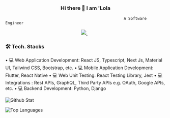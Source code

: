### <h3 align='center'>Hi there 👋 I am 'Lola</h3>
                                                        A Software Engineer
<p align='center'><a href="https://www.linkedin.com/in/omolola-olusanya-53ab91191/">
    <img src="https://img.shields.io/badge/linkedin-%230077B5.svg?&style=for-the-badge&logo=linkedin&logoColor=white" />
</a>&nbsp;&nbsp;
</p>


<h3>🛠 Tech. Stacks</h3>


•⁠  ⁠💻 Web Application Development: React JS, Typescript, Next Js, Material UI, Tailwind CSS, Bootstrap, etc.
•⁠  ⁠💻 Mobile Application Development: Flutter, React Native 
•⁠  ⁠💻 Web Unit Testing: React Testing Library, Jest
•⁠  ⁠💻 Integrations : Rest APIs, GraphQL, Third Party APIs e.g. OAuth, Google APIs, etc.
•⁠  ⁠💻 Backend Development: Python, Django


![Github Stat](https://github-stat-fr9z2scnm-omololaolusanyas-projects.vercel.app/api?repo=github-stat&username=OmololaOlusanya&show_icons=true)

![Top Languages](https://github-stat-fr9z2scnm-omololaolusanyas-projects.vercel.app/api/top-langs/?repo=github-stat&username=OmololaOlusanya&layout=compact)
